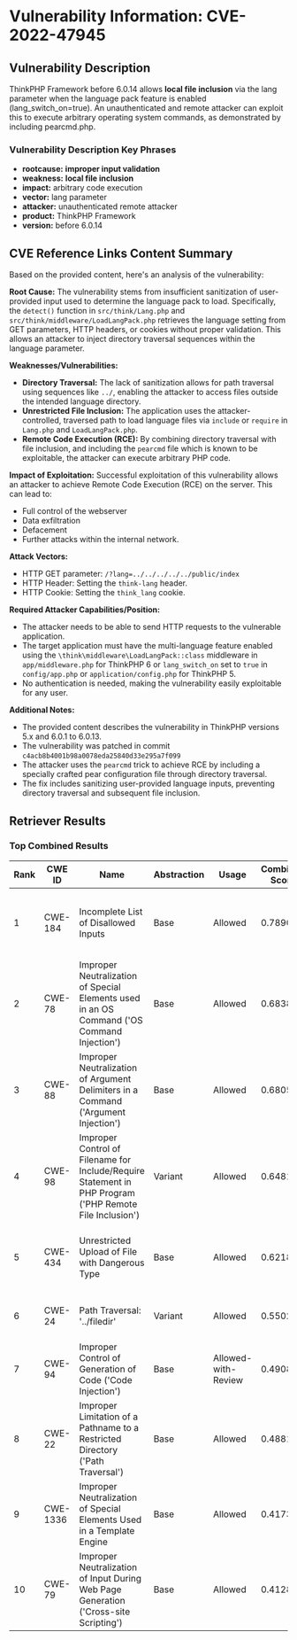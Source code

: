 # Vulnerability Information: CVE-2022-47945

## Vulnerability Description
ThinkPHP Framework before 6.0.14 allows **local file inclusion** via the lang parameter when the language pack feature is enabled (lang_switch_on=true). An unauthenticated and remote attacker can exploit this to execute arbitrary operating system commands, as demonstrated by including pearcmd.php.

### Vulnerability Description Key Phrases
- **rootcause:** **improper input validation**
- **weakness:** **local file inclusion**
- **impact:** arbitrary code execution
- **vector:** lang parameter
- **attacker:** unauthenticated remote attacker
- **product:** ThinkPHP Framework
- **version:** before 6.0.14

## CVE Reference Links Content Summary
Based on the provided content, here's an analysis of the vulnerability:

**Root Cause:**
The vulnerability stems from insufficient sanitization of user-provided input used to determine the language pack to load. Specifically, the `detect()` function in `src/think/Lang.php` and `src/think/middleware/LoadLangPack.php` retrieves the language setting from GET parameters, HTTP headers, or cookies without proper validation. This allows an attacker to inject directory traversal sequences within the language parameter.

**Weaknesses/Vulnerabilities:**
- **Directory Traversal:** The lack of sanitization allows for path traversal using sequences like `../`, enabling the attacker to access files outside the intended language directory.
- **Unrestricted File Inclusion:** The application uses the attacker-controlled, traversed path to load language files via `include` or `require` in `Lang.php` and `LoadLangPack.php`.
- **Remote Code Execution (RCE):** By combining directory traversal with file inclusion, and including the `pearcmd` file which is known to be exploitable, the attacker can execute arbitrary PHP code.

**Impact of Exploitation:**
Successful exploitation of this vulnerability allows an attacker to achieve Remote Code Execution (RCE) on the server. This can lead to:
- Full control of the webserver
- Data exfiltration
- Defacement
- Further attacks within the internal network.

**Attack Vectors:**
- HTTP GET parameter: `/?lang=../../../../../public/index`
- HTTP Header: Setting the `think-lang` header.
- HTTP Cookie: Setting the `think_lang` cookie.

**Required Attacker Capabilities/Position:**
- The attacker needs to be able to send HTTP requests to the vulnerable application.
- The target application must have the multi-language feature enabled using the `\think\middleware\LoadLangPack::class` middleware in `app/middleware.php` for ThinkPHP 6 or `lang_switch_on` set to `true` in `config/app.php` or `application/config.php` for ThinkPHP 5.
- No authentication is needed, making the vulnerability easily exploitable for any user.

**Additional Notes:**

- The provided content describes the vulnerability in ThinkPHP versions 5.x and 6.0.1 to 6.0.13.
- The vulnerability was patched in commit `c4acb8b4001b98a0078eda25840d33e295a7f099`
- The attacker uses the `pearcmd` trick to achieve RCE by including a specially crafted pear configuration file through directory traversal.
- The fix includes sanitizing user-provided language inputs, preventing directory traversal and subsequent file inclusion.

## Retriever Results

### Top Combined Results

| Rank | CWE ID | Name | Abstraction | Usage | Combined Score | Retrievers | Individual Scores |
|------|--------|------|-------------|-------|---------------|------------|-------------------|
| 1 | CWE-184 | Incomplete List of Disallowed Inputs | Base | Allowed | 0.7890 | dense, sparse, graph | dense: 0.510, sparse: 0.308, graph: 1.000 |
| 2 | CWE-78 | Improper Neutralization of Special Elements used in an OS Command ('OS Command Injection') | Base | Allowed | 0.6838 | dense, sparse, graph | dense: 0.522, sparse: 0.299, graph: 0.704 |
| 3 | CWE-88 | Improper Neutralization of Argument Delimiters in a Command ('Argument Injection') | Base | Allowed | 0.6805 | dense, sparse, graph | dense: 0.521, sparse: 0.311, graph: 0.676 |
| 4 | CWE-98 | Improper Control of Filename for Include/Require Statement in PHP Program ('PHP Remote File Inclusion') | Variant | Allowed | 0.6481 | dense, sparse, graph | dense: 0.645, sparse: 0.167, graph: 0.793 |
| 5 | CWE-434 | Unrestricted Upload of File with Dangerous Type | Base | Allowed | 0.6218 | dense, sparse, graph | dense: 0.538, sparse: 0.268, graph: 0.558 |
| 6 | CWE-24 | Path Traversal: '../filedir' | Variant | Allowed | 0.5502 | dense, sparse | dense: 0.570, sparse: 0.543 |
| 7 | CWE-94 | Improper Control of Generation of Code ('Code Injection') | Base | Allowed-with-Review | 0.4908 | sparse, graph | sparse: 0.292, graph: 0.971 |
| 8 | CWE-22 | Improper Limitation of a Pathname to a Restricted Directory ('Path Traversal') | Base | Allowed | 0.4881 | sparse, graph | sparse: 0.316, graph: 0.860 |
| 9 | CWE-1336 | Improper Neutralization of Special Elements Used in a Template Engine | Base | Allowed | 0.4173 | dense, sparse | dense: 0.515, sparse: 0.279 |
| 10 | CWE-79 | Improper Neutralization of Input During Web Page Generation ('Cross-site Scripting') | Base | Allowed | 0.4128 | dense, sparse | dense: 0.516, sparse: 0.270 |

